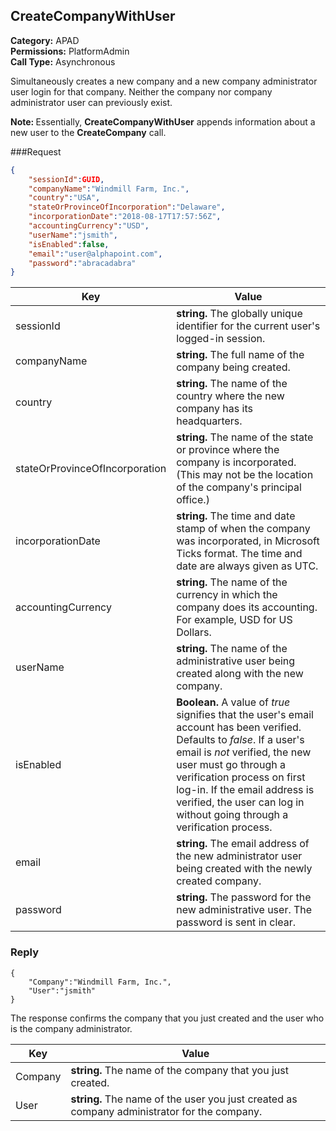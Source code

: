 ## CreateCompanyWithUser

**Category:** APAD<br />**Permissions:** PlatformAdmin<br />**Call Type:** Asynchronous

Simultaneously creates a new company and a new company administrator user login for that company. Neither the company nor company administrator user can previously exist.

<aside class="notice"><strong>Note: </strong>Essentially, <strong>CreateCompanyWithUser</strong> appends information about a new user to the <strong>CreateCompany</strong> call.</aside>

###Request

```json
{
    "sessionId":GUID,
    "companyName":"Windmill Farm, Inc.",
    "country":"USA",
    "stateOrProvinceOfIncorporation":"Delaware",
    "incorporationDate":"2018-08-17T17:57:56Z",
    "accountingCurrency":"USD",
    "userName":"jsmith",
    "isEnabled":false,
    "email":"user@alphapoint.com",
    "password":"abracadabra"
}
```

| Key                            | Value                                                        |
| ------------------------------ | ------------------------------------------------------------ |
| sessionId                      | **string.** The globally unique identifier for the current user's logged-in session. |
| companyName                    | **string.** The full name of the company being created.      |
| country                        | **string.** The name of the country where the new company has its headquarters. |
| stateOrProvinceOfIncorporation | **string.** The name of the state or province where the company is incorporated. (This may not be the location of the company's principal office.) |
| incorporationDate              | **string.** The time and date stamp of when the company was incorporated, in Microsoft Ticks format. The time and date are always given as UTC. |
| accountingCurrency             | **string.** The name of the currency in which the company does its accounting. For example, USD for US Dollars. |
| userName                       | **string.** The name of the administrative user being created along with the new company. |
| isEnabled                      | **Boolean.** A value of *true* signifies that the user's email account has been verified. Defaults to *false*. If a user's email is *not* verified, the new user must go through a verification process on first log-in. If the email address is verified, the user can log in without going through a verification process. |
| email                          | **string.** The email address of the new administrator user being created with the newly created company. |
| password                       | **string.** The password for the new administrative user. The password is sent in clear. |

### Reply

```
{
    "Company":"Windmill Farm, Inc.",
    "User":"jsmith"
}
```

The response confirms the company that you just created and the user who is the company administrator.

| Key     | Value                                                        |
| ------- | ------------------------------------------------------------ |
| Company | **string.** The name of the company that you just created.   |
| User    | **string.** The name of the user you just created as company administrator for the company. |


